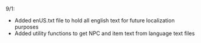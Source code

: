 9/1: 

- Added enUS.txt file to hold all english text for future localization purposes
- Added utility functions to get NPC and item text from language text files
